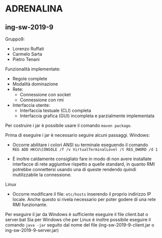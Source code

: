 # ADRENALINA
## ing-sw-2019-9

Gruppo9:
+ Lorenzo Ruffati
+ Carmelo Sarta
+ Pietro Tenani



Funzionalità implementate:

- Regole complete
- Modalità dominazione
- Rete:
  - Connessione con socket
  - Connessione con rmi
- Interfaccia utente:
  - Interfaccia testuale (CLI) completa
  - Interfaccia grafica (GUI) incompleta e parzialmente implementata



Per costruire i jar è possibile usare il comando `maven package`.

Prima di eseguire i jar è necessario seguire alcuni passaggi.
Windows:
- Occorre abilitare i colori ANSI su terminale eseguendo il comando  
`REG ADD HKCU\CONSOLE /f /v VirtualTerminalLevel /t REG_DWORD /d 1`

- È inoltre caldamente consigliato fare in modo di non avere installate interfacce di rete aggiuntive rispetto a quelle standard, in quanto RMI potrebbe connettersi usando una di queste rendendo quindi inutilizzabile la connessione.

Linux
- Occorre modificare il file: `etc/hosts`
inserendo il proprio indirizzo IP locale. Anche questo si rivela necessario per poter godere di una rete RMI funzionante.



Per eseguire il jar da Windows è sufficiente eseguire il file client.bat o server.bat
Sia per Windows che per Linux è inoltre possibile eseguire il comando
`java -jar` seguito dal nome del file (ing-sw-2019-9-client.jar o ing-sw-2019-9-server.jar)
